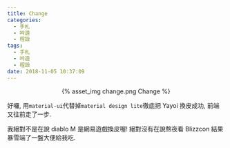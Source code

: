 ```yaml
---
title: Change
categories:
  - 手札
  - 吟遊
  - 程設
tags:
  - 手札
  - 吟遊
  - 程設
date: 2018-11-05 10:37:09
---
```

<center>{% asset_img change.png Change %}</center>

好囉, 用`material-ui`代替掉`material design lite`徹底把 Yayoi 換皮成功, 前端又往前走了一步.

我絕對不是在說 diablo M 是網易遊戲換皮喔! 絕對沒有在說熬夜看 Blizzcon 結果暴雪端了一盤大便給我吃.
